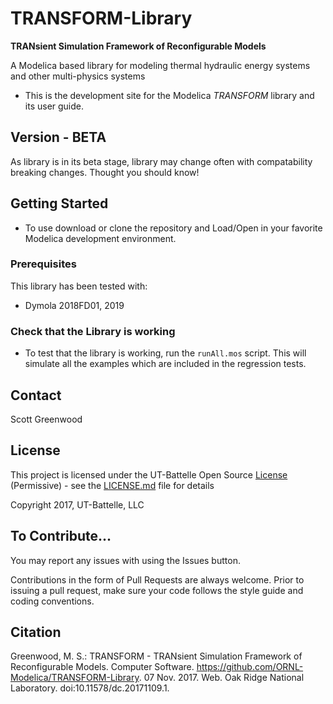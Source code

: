 # TRANSFORM-Library
__TRANsient Simulation Framework of Reconfigurable Models__

A Modelica based library for modeling thermal hydraulic energy systems and other multi-physics systems

- This is the development site for the Modelica _TRANSFORM_ library and its user guide.

## Version - BETA

As library is in its beta stage, library may change often with compatability breaking changes. Thought you should know!

## Getting Started

- To use download or clone the repository and Load/Open in your favorite Modelica development environment.

### Prerequisites

This library has been tested with:

- Dymola 2018FD01, 2019

### Check that the Library is working

- To test that the library is working, run the `runAll.mos` script. This will simulate all the examples which are included in the regression tests.

## Contact

Scott Greenwood

## License

This project is licensed under the UT-Battelle Open Source [License](LICENSE.md) (Permissive) - see the [LICENSE.md](LICENSE.md) file for details

Copyright 2017, UT-Battelle, LLC

## To Contribute...
You may report any issues with using the Issues button.

Contributions in the form of Pull Requests are always welcome.
Prior to issuing a pull request, make sure your code follows the style guide and coding conventions.

## Citation
Greenwood, M. S.: TRANSFORM - TRANsient Simulation Framework of Reconfigurable Models. Computer Software. https://github.com/ORNL-Modelica/TRANSFORM-Library. 07 Nov. 2017. Web. Oak Ridge National Laboratory. doi:10.11578/dc.20171109.1.